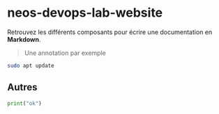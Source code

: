 # neos-devops-lab-website

Retrouvez les différents composants pour écrire une documentation en **Markdown**.

> Une annotation par exemple

```bash
sudo apt update
```

## Autres

```python
print("ok")
```
